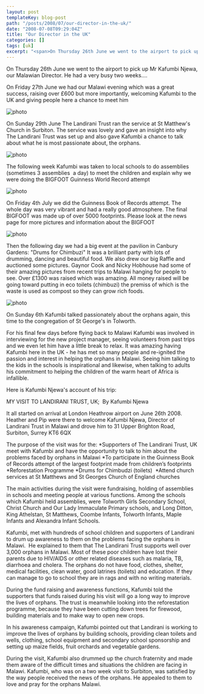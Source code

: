 ```yaml
---
layout: post
templateKey: blog-post
path: "/posts/2008/07/our-director-in-the-uk/"
date: "2008-07-08T09:29:04Z"
title: "Our Director in the UK"
categories: []
tags: [uk]
excerpt: "<span>On Thursday 26th June we went to the airport to pick up Mr Kafumbi Njewa, our Malawian Direct..."
---
```


<span>On Thursday 26th June we went to the airport to pick up Mr Kafumbi Njewa, our Malawian Director.
He had a very busy two weeks....
</span>

<span>
On Friday 27th June we had our Malawi evening which was a great success, raising over £600 but more importantly, welcoming Kafumbi to the UK and giving people here a chance to meet him</span>

![photo](https://www.landirani.org/image_library/news/thumb-100x100/49945ffa77f67trustees.jpg)

<span>On Sunday 29th June The Landirani Trust ran the service at St Matthew's Church in Surbiton. The service was lovely and gave an insight into why The Landirani Trust was set up and also gave Kafumbi a chance to talk about what he is most passionate about, the orphans.</span>

![photo](https://www.landirani.org/image_library/news/thumb-100x100/49945ecd626b7kafumbi_visit_july_2008_038.jpg)

<span>The following week Kafumbi was taken to local schools to do assemblies (sometimes 3 assemblies  a day) to meet the children and explain why we were doing the BIGFOOT Guinness World Record attempt</span>

![photo](https://www.landirani.org/image_library/news/thumb-100x100/499458dbcc9c0bigfoot.jpg)

<span>On Friday 4th July we did the Guinness Book of Records attempt. The whole day was very vibrant and had a really good atmosphere. The final BIGFOOT was made up of over 5000 footprints. Please look at the news page for more pictures and information about the BIGFOOT</span>

![photo](https://www.landirani.org/image_library/news/thumb-100x100/49945f5a5c310kafumbi_visit_july_2008_205.jpg)

<span>Then the following day we had a big event at the pavilion in Canbury Gardens: "Drums for Chimbuzi" It was a brilliant party with lots of drumming, dancing and beautiful food. We also drew our big Raffle and auctioned some pictures. Gaynor Cook and Nicky Hobhouse had some of their amazing pictures from recent trips to Malawi hanging for people to see. Over £1300 was raised which was amazing. All money raised will be going toward putting in eco toilets (chimbuzi) the premiss of which is the waste is used as compost so they can grow rich foods.</span>

![photo](https://www.landirani.org/image_library/news/thumb-100x100/49945f75ec627kafumbi_visit_july_2008_243.jpg)

<span>On Sunday 6th Kafumbi talked passionately about the orphans again, this time to the congregation of St George's in Tolworth.</span>

<span>
For his final few days before flying back to Malawi Kafumbi was involved in interviewing for the new project manager, seeing volunteers from past trips and we even let him have a little break to relax.</span>

<span>
It was amazing having Kafumbi here in the UK - he has met so many people and re-ignited the passion and interest in helping the orphans in Malawi. Seeing him talking to the kids in the schools is inspirational and likewise, when talking to adults his commitment to helping the children of the warm heart of Africa is infallible. </span>

<span>Here is Kafumbi Njewa's account of his trip:</span>

<span>
MY VISIT TO LANDIRANI TRUST, UK;  By Kafumbi Njewa

It all started on arrival at London Heathrow airport on June 26th 2008\. Heather and Pip were there to welcome Kafumbi Njewa, Director of Landirani Trust in Malawi and drove him to 31 Upper Brighton Road, Surbiton, Surrey KT6 6QX

The purpose of the visit was for the:
*Supporters of The Landirani Trust, UK meet with Kafumbi and have the opportunity to talk to him about the problems faced by orphans in Malawi
*To participate in the Guinness Book of Records attempt of the largest footprint made from children’s footprints 
*Reforestation Programme
*Drums for Chimbudzi (toilets) 
*Attend church services at St Matthews and St Georges Church of England churches

The main activities during the visit were fundraising, holding of assemblies in schools and meeting people at various functions. Among the schools which Kafumbi held assemblies, were Tolworth Girls Secondary School, Christ Church and Our Lady Immaculate Primary schools, and Long Ditton, King Athelstan, St Matthews, Coombe Infants, Tolworth Infants, Maple Infants and Alexandra Infant Schools.

Kafumbi, met with hundreds of school children and supporters of Landirani to drum up awareness to them on the problems facing the orphans in Malawi.  He explained to them that The Landirani Trust supports well over 3,000 orphans in Malawi. Most of these poor children have lost their parents due to HIV/AIDS or other related diseases such as malaria, TB, diarrhoea and cholera. The orphans do not have food, clothes, shelter, medical facilities, clean water, good latrines (toilets) and education. If they can manage to go to school they are in rags and with no writing materials.

During the fund raising and awareness functions, Kafumbi told the supporters that funds raised during his visit will go a long way to improve the lives of orphans. The trust is meanwhile looking into the reforestation programme, because they have been cutting down trees for firewood, building materials and to make way to open new crops.

In his awareness campaign, Kafumbi pointed out that Landirani is working to improve the lives of orphans by building schools, providing clean toilets and wells, clothing, school equipment and secondary school sponsorship and setting up maize fields, fruit orchards and vegetable gardens.

During the visit, Kafumbi also drummed up the church fraternity and made them aware of the difficult times and situations the children are facing in Malawi. Kafumbi, who was on a two week visit to Surbiton, was satisfied by the way people received the news of the orphans. He appealed to them to love and pray for the orphans Malawi.</span>